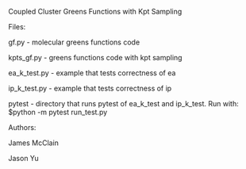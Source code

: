 Coupled Cluster Greens Functions with Kpt Sampling

Files:

gf.py - molecular greens functions code

kpts_gf.py - greens functions code with kpt sampling

ea_k_test.py - example that tests correctness of ea

ip_k_test.py - example that tests correctness of ip

pytest - directory that runs pytest of ea_k_test and ip_k_test. Run with:
         $python -m pytest run_test.py


Authors:

James McClain

Jason Yu
